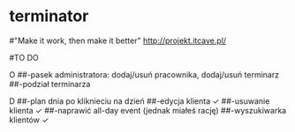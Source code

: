# terminator
#"Make it work, then make it better"
http://projekt.itcave.pl/

#TO DO

O
##-pasek administratora: dodaj/usuń pracownika, dodaj/usuń terminarz
##-podział terminarza

D
##-plan dnia po kliknieciu na dzień
##-edycja klienta ✓
##-usuwanie klienta ✓
##-naprawić all-day event (jednak miałeś rację)
##-wyszukiwarka klientów ✓
